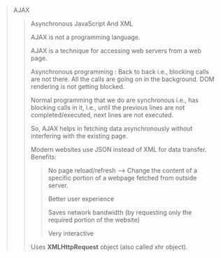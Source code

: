 > AJAX
> 
>> Asynchronous JavaScript And XML
>>
>> AJAX is not a programming language.
>>
>> AJAX is a technique for accessing web servers from a web page.
>>
>> Asynchronous programming : Back to back i.e., blocking calls are not there. All the calls are going on in the background. DOM rendering is not getting blocked.
>>
>> Normal programming that we do are synchronous i.e., has blocking calls in it, i.e., until the previous lines are not completed/executed, next lines are not executed.  
>>
>> So, AJAX helps in fetching data asynchronously without interfering with the existing page.
>>
>> Modern websites use JSON instead of XML for data transfer.
>> Benefits:
>> >No page reload/refresh -->  Change the content of a specific portion of a webpage fetched from outside server.
>> >
>> >Better user experience
>> >
>> >Saves network bandwidth (by requesting only the required portion of the website)
>> >
>> >Very interactive
>>
>> Uses <b>XMLHttpRequest</b> object (also called xhr object).
>>
>> 
>
